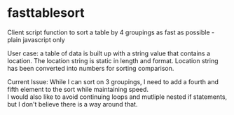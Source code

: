 # fasttablesort
Client script function to sort a table by 4 groupings as fast as possible - plain javascript only

User case: a table of data is built up with a string value that contains a location.  The location string is static in length and format.
Location string has been converted into numbers for sorting comparison. 

Current Issue:  While I can sort on 3 groupings, I need to add a fourth and fifth element to the sort while maintaining speed.  
I would also like to avoid continuing loops and mutliple nested if statements, but I don't believe there is a way around that.

